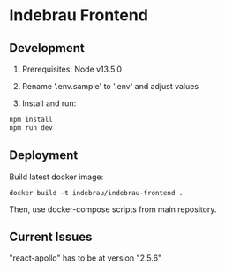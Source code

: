 # Indebrau Frontend

## Development
1. Prerequisites: Node v13.5.0

2. Rename '.env.sample' to '.env' and adjust values

3. Install and run:
```sh
npm install
npm run dev
```

## Deployment
Build latest docker image:
```
docker build -t indebrau/indebrau-frontend .
```
Then, use docker-compose scripts from main repository.


## Current Issues
"react-apollo" has to be at version "2.5.6"